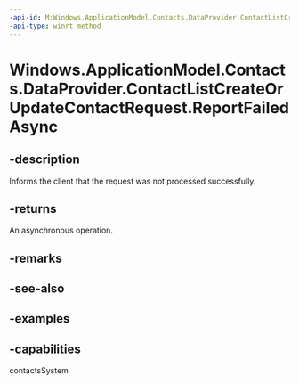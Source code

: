 ```yaml
---
-api-id: M:Windows.ApplicationModel.Contacts.DataProvider.ContactListCreateOrUpdateContactRequest.ReportFailedAsync
-api-type: winrt method
---
```


<!-- Method syntax.
public IAsyncAction ContactListCreateOrUpdateContactRequest.ReportFailedAsync()
-->

# Windows.ApplicationModel.Contacts.DataProvider.ContactListCreateOrUpdateContactRequest.ReportFailedAsync

## -description
Informs the client that the request was not processed successfully.

## -returns
An asynchronous operation.

## -remarks

## -see-also

## -examples

## -capabilities
contactsSystem
